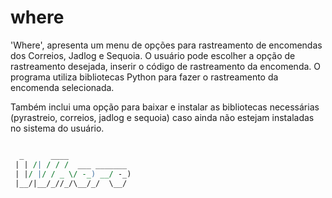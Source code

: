 # where

'Where', apresenta um menu de opções para rastreamento de encomendas dos Correios, Jadlog e Sequoia. 
O usuário pode escolher a opção de rastreamento desejada, inserir o código de rastreamento da encomenda.
O programa utiliza bibliotecas Python para fazer o rastreamento da encomenda selecionada.

Também inclui uma opção para baixar e instalar as bibliotecas necessárias (pyrastreio, correios, jadlog e sequoia) caso ainda não estejam instaladas no sistema do usuário.


```perl

  _      ____              
 | | /| / / /  ___ _______ 
 | |/ |/ / _ \/ -_) __/ -_)
 |__/|__/_//_/\__/_/  \__/ 
                           
 
